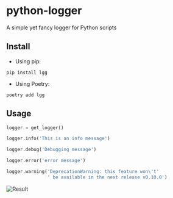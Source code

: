 # python-logger
A simple yet fancy logger for Python scripts


## Install
- Using pip:
```shell
pip install lgg
```

- Using Poetry:
```shell
poetry add lgg
```

## Usage
```python
logger = get_logger()

logger.info('This is an info message')

logger.debug('Debugging message')

logger.error('error message')

logger.warning('DeprecationWarning: this feature won\'t'
               ' be available in the next release v0.10.0')
```
![Result](.resources/overview.png)

